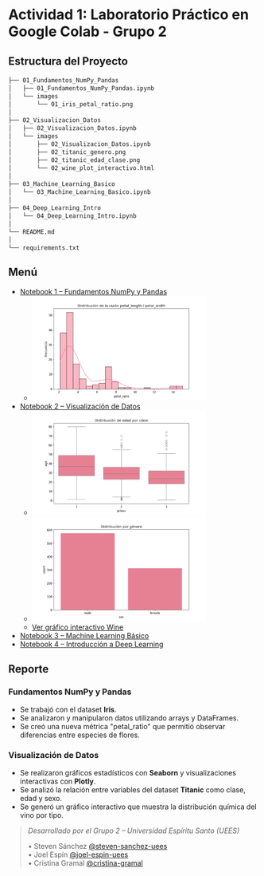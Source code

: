 # Actividad 1: Laboratorio Práctico en Google Colab - Grupo 2

## Estructura del Proyecto

```
├── 01_Fundamentos_NumPy_Pandas
│   ├── 01_Fundamentos_NumPy_Pandas.ipynb
│   └── images
│       └── 01_iris_petal_ratio.png
│
├── 02_Visualizacion_Datos
│   ├── 02_Visualizacion_Datos.ipynb
│   └── images
│       ├── 02_Visualizacion_Datos.ipynb
│       ├── 02_titanic_genero.png
│       ├── 02_titanic_edad_clase.png
│       └── 02_wine_plot_interactivo.html
│
├── 03_Machine_Learning_Basico
│   └── 03_Machine_Learning_Basico.ipynb
│
├── 04_Deep_Learning_Intro
│   └── 04_Deep_Learning_Intro.ipynb
│
└── README.md
│
└── requirements.txt
```

## Menú

- [Notebook 1 – Fundamentos NumPy y Pandas](./01_Fundamentos_NumPy_Pandas/01_Fundamentos_NumPy_Pandas.ipynb)
  - <img src="./01_Fundamentos_NumPy_Pandas/images/01_iris_petal_ratio.png" alt="01_iris_petal_ratio" width="350"/>
- [Notebook 2 – Visualización de Datos](./02_Visualizacion_Datos/02_Visualizacion_Datos.ipynb)
  - <img src="./02_Visualizacion_Datos/images/02_titanic_edad_clase.png" alt="02_titanic_edad_clase.png" width="350"/>
  - <img src="./02_Visualizacion_Datos/images/02_titanic_genero.png" alt="02_titanic_genero.png" width="350"/>
  - [Ver gráfico interactivo Wine](https://steven-sanchez-uees.github.io/UEES-IA-Semana1-Grupo2/02_Visualizacion_Datos/images/02_wine_plot_interactivo.html)
- [Notebook 3 – Machine Learning Básico](./03_Machine_Learning_Basico/03_Machine_Learning_Basico.ipynb)
- [Notebook 4 – Introducción a Deep Learning](./04_Deep_Learning_Intro/04_Deep_Learning_Intro.ipynb)

## Reporte

### Fundamentos NumPy y Pandas
- Se trabajó con el dataset **Iris**.
- Se analizaron y manipularon datos utilizando arrays y DataFrames.
- Se creó una nueva métrica "petal_ratio" que permitió observar diferencias entre especies de flores.

### Visualización de Datos
- Se realizaron gráficos estadísticos con **Seaborn** y visualizaciones interactivas con **Plotly**.
- Se analizó la relación entre variables del dataset **Titanic** como clase, edad y sexo.
- Se generó un gráfico interactivo que muestra la distribución química del vino por tipo.

> *Desarrollado por el Grupo 2 – Universidad Espíritu Santo (UEES)*
> 
> • Steven Sánchez [@steven-sanchez-uees](https://github.com/steven-sanchez-uees)  
> • Joel Espín [@joel-espin-uees](https://github.com/joel-espin-uees)  
> • Cristina Gramal [@cristina-gramal](https://github.com/cristina-gramal)  
